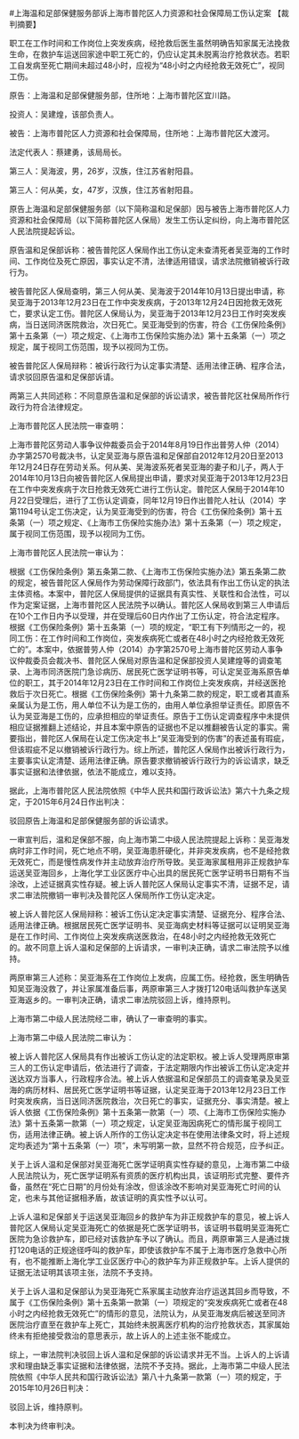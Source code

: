 #上海温和足部保健服务部诉上海市普陀区人力资源和社会保障局工伤认定案 
【裁判摘要】

职工在工作时间和工作岗位上突发疾病，经抢救后医生虽然明确告知家属无法挽救生命，在救护车运送回家途中职工死亡的，仍应认定其未脱离治疗抢救状态。若职工自发病至死亡期间未超过48小时，应视为“48小时之内经抢救无效死亡”，视同工伤。

原告：上海温和足部保健服务部，住所地：上海市普陀区宜川路。

投资人：吴建煌，该部负责人。

被告：上海市普陀区人力资源和社会保障局，住所地：上海市普陀区大渡河。

法定代表人：蔡建勇，该局局长。

第三人：吴海波，男，26岁，汉族，住江苏省射阳县。

第三人：何从美，女，47岁，汉族，住江苏省射阳县。

原告上海温和足部保健服务部（以下简称温和足保部）因与被告上海市普陀区人力资源和社会保障局（以下简称普陀区人保局）发生工伤认定纠纷，向上海市普陀区人民法院提起诉讼。

原告温和足保部诉称：被告普陀区人保局作出工伤认定未查清死者吴亚海的工作时间、工作岗位及死亡原因，事实认定不清，法律适用错误，请求法院撤销被诉行政行为。

被告普陀区人保局查明，第三人何从美、吴海波于2014年10月13日提出申请，称吴亚海于2013年12月23日在工作中突发疾病，于2013年12月24日因抢救无效死亡，要求认定工伤。普陀区人保局认为，吴亚海于2013年12月23日工作时突发疾病，当日送同济医院救治，次日死亡。吴亚海受到的伤害，符合《工伤保险条例》第十五条第（一）项之规定、《上海市工伤保险实施办法》第十五条第（一）项之规定，属于视同工伤范围，现予以视同为工伤。　

被告普陀区人保局辩称：被诉行政行为认定事实清楚、适用法律正确、程序合法，请求驳回原告温和足保部诉请。 　　

两第三人共同述称：不同意原告温和足保部的诉讼请求，被告普陀区社保局所作行政行为符合法律规定。

上海市普陀区人民法院一审查明：

上海市普陀区劳动人事争议仲裁委员会于2014年8月19日作出普劳人仲（2014）办字第2570号裁决书，认定吴亚海与原告温和足保部自2012年12月20日至2013年12月24日存在劳动关系。何从美、吴海波系死者吴亚海的妻子和儿子，两人于2014年10月13日向被告普陀区人保局提出申请，要求对吴亚海于2013年12月23日在工作中突发疾病于次日抢救无效死亡进行工伤认定。普陀区人保局于2014年10月22日受理后，进行了工伤认定调查，同年12月19日作出普陀人社认（2014）字第1194号认定工伤决定，认为吴亚海受到的伤害，符合《工伤保险条例》第十五条第（一）项之规定、《上海市工伤保险实施办法》第十五条第（一）项之规定，属于视同工伤范围，现予以视同为工伤。

上海市普陀区人民法院一审认为：

根据《工伤保险条例》第五条第二款、《上海市工伤保险实施办法》第五条第二款的规定，被告普陀区人保局作为劳动保障行政部门，依法具有作出工伤认定的执法主体资格。本案中，普陀区人保局提供的证据具有真实性、关联性和合法性，可以作为定案证据，上海市普陀区人民法院予以确认。普陀区人保局收到第三人申请后在10个工作日内予以受理，并在受理后60日内作出了工伤认定，符合法定程序。根据《工伤保险条例》第十五条第（一）项的规定，“职工有下列情形之一的，视同工伤：在工作时间和工作岗位，突发疾病死亡或者在48小时之内经抢救无效死亡的”。本案中，依据普劳人仲（2014）办字第2570号上海市普陀区劳动人事争议仲裁委员会裁决书、普陀区人保局对原告温和足保部投资人吴建煌等的调查笔录、上海市同济医院门急诊病历、居民死亡医学证明书等，可认定吴亚海系原告单位的职工，其于2014年12月23日在工作时间和工作岗位上突发疾病，并经送医抢救后于次日死亡。根据《工伤保险条例》第十九条第二款的规定，职工或者其直系亲属认为是工伤，用人单位不认为是工伤的，由用人单位承担举证责任。即原告不认为吴亚海是工伤的，应承担相应的举证责任。原告于工伤认定调查程序中未提供相应证据推翻上述结论，并且本案中原告的证据也不足以推翻被告认定的事实。需要指出，普陀区人保局在认定工伤决定书上“吴亚海受到的伤害”的表述虽有瑕疵，但该瑕疵不足以撤销被诉行政行为。综上所述，普陀区人保局作出被诉行政行为，主要事实认定清楚、适用法律正确。原告要求撤销被诉行政行为的诉讼请求，缺乏事实证据和法律依据，依法不能成立，难以支持。

据此，上海市普陀区人民法院依照《中华人民共和国行政诉讼法》第六十九条之规定，于2015年6月24日作出判决：

驳回原告上海温和足部保健服务部的诉讼请求。

一审宣判后，温和足保部不服，向上海市第二中级人民法院提起上诉称：吴亚海发病时非工作时间，死亡地点不明，吴亚海患肝硬化，并非突发疾病，也不是经抢救无效死亡，而是慢性病发作并主动放弃治疗所导致。吴亚海家属租用非正规救护车运送吴亚海回乡，上海化学工业区医疗中心出具的居民死亡医学证明书日期有不当涂改，上述证据真实性存疑。被上诉人普陀区人保局认定事实不清，证据不足，请求二审法院撤销一审判决及普陀区人保局所作工伤认定决定。

被上诉人普陀区人保局辩称：被诉工伤认定决定事实清楚、证据充分、程序合法、适用法律正确。根据居民死亡医学证明书、吴亚海病史材料等证据可以证明吴亚海是在工作时间、工作岗位上突发疾病送医救治，在48小时之内经抢救无效死亡的。故不同意上诉人温和足保部的上诉请求，一审判决正确，请求二审法院予以维持。

两原审第三人述称：吴亚海系在工作岗位上发病，应属工伤。经抢救，医生明确告知吴亚海没救了，并让家属准备后事，两原审第三人才拨打120电话叫救护车送吴亚海返乡的。一审判决正确，请求二审法院驳回上诉，维持原判。

上海市第二中级人民法院经二审，确认了一审查明的事实。

上海市第二中级人民法院二审认为：

被上诉人普陀区人保局具有作出被诉工伤认定的法定职权。被上诉人受理两原审第三人的工伤认定申请后，依法进行了调查，于法定期限内作出被诉工伤认定决定并送达双方当事人，行政程序合法。被上诉人依据温和足保部员工的调查笔录及吴亚海的病历材料、居民死亡医学证明书等证据，认定吴亚海于2013年12月23日工作时突发疾病，当日送同济医院救治，次日死亡的事实，证据充分、事实清楚。被上诉人依据《工伤保险条例》第十五条第一款第（一）项、《上海市工伤保险实施办法》第十五条第一款第（一）项之规定，认定吴亚海因病死亡的情形属于视同工伤，适用法律正确。被上诉人所作的工伤认定决定书在使用法律条文时，将上述规定均表述为“第十五条第（一）项”，未写明第一款，显然不符合规范，应予纠正。

关于上诉人温和足保部对吴亚海死亡医学证明真实性存疑的意见，上海市第二中级人民法院认为，死亡医学证明系有资质的医疗机构出具，该证明形式完整、要件齐备，虽然在“死亡日期”的月份处有涂改，但该涂改不影响对吴亚海死亡时间的认定，也未与其他证据相矛盾，故该证明的真实性予以认可。

上诉人温和足保部关于运送吴亚海回乡的救护车为非正规救护车的意见，被上诉人普陀区人保局认定吴亚海死亡的依据是死亡医学证明书，该证明书载明吴亚海死亡医院为急诊救护车，即已经对该救护车予以了确认。而且，两原审第三人是通过拨打120电话的正规途径呼叫的救护车，即使该救护车不属于上海市医疗急救中心所有，也不能推断上海化学工业区医疗中心的救护车为非正规救护车。上诉人提供的证据无法证明其该项主张，法院不予支持。

关于上诉人温和足保部认为吴亚海死亡系家属主动放弃治疗运送其回乡而导致，不属于《工伤保险条例》第十五条第一款第（一）项规定的“突发疾病死亡或者在48小时之内经抢救无效死亡”的情形的意见，法院认为，从吴亚海发病后被送至同济医院治疗直至在救护车上死亡，其始终未脱离医疗机构的治疗抢救状态，其家属始终未有拒绝接受救治的意思表示，故上诉人的上述主张不能成立。

综上，一审法院判决驳回上诉人温和足保部的诉讼请求并无不当。上诉人的上诉请求和理由缺乏事实证据和法律依据，法院不予支持。据此，上海市第二中级人民法院依照《中华人民共和国行政诉讼法》第八十九条第一款第（一）项的规定，于2015年10月26日判决：

驳回上诉，维持原判。

本判决为终审判决。




